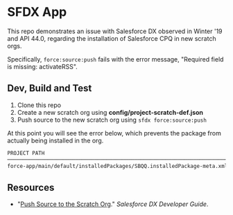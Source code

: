# SFDX App

This repo demonstrates an issue with Salesforce DX observed in Winter '19
and API 44.0, regarding the installation of Salesforce CPQ in new scratch orgs.

Specifically, `force:source:push` fails with the error message,
"Required field is missing: activateRSS".

## Dev, Build and Test

1. Clone this repo
2. Create a new scratch org using **config/project-scratch-def.json**
3. Push source to the new scratch org using `sfdx force:source:push`

At this point you will see the error below, which prevents the package
from actually being installed in the org.

```txt
PROJECT PATH                                                             ERROR
───────────────────────────────────────────────────────────────────────  ──────────────────────────────────────
force-app/main/default/installedPackages/SBQQ.installedPackage-meta.xml  Required field is missing: activateRSS
```

## Resources

* "[Push Source to the Scratch Org][1]." _Salesforce DX Developer Guide_.

[1]: https://developer.salesforce.com/docs/atlas.en-us.sfdx_dev.meta/sfdx_dev/sfdx_dev_push_md_to_scratch_org.htm
